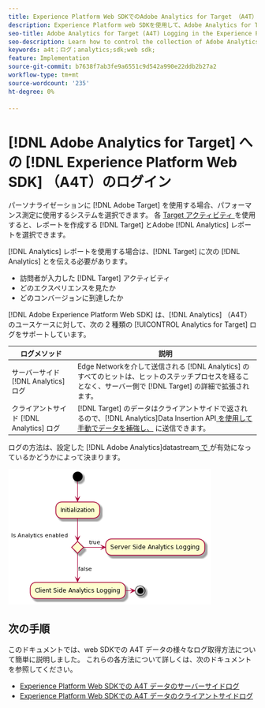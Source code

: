 ```yaml
---
title: Experience Platform Web SDKでのAdobe Analytics for Target （A4T）ログ
description: Experience Platform web SDKを使用して、Adobe Analytics for Target （A4T）データの収集を制御する方法について説明します。
seo-title: Adobe Analytics for Target (A4T) Logging in the Experience Platform Web SDK
seo-description: Learn how to control the collection of Adobe Analytics for Target (A4T) data using the Experience Platform Web SDK.
keywords: a4t；ログ；analytics;sdk;web sdk;
feature: Implementation
source-git-commit: b7638f7ab3fe9a6551c9d542a990e22ddb2b27a2
workflow-type: tm+mt
source-wordcount: '235'
ht-degree: 0%

---
```


# [!DNL Adobe Analytics for Target] への [!DNL Experience Platform Web SDK] （A4T）のログイン

パーソナライゼーションに [!DNL Adobe Target] を使用する場合、パフォーマンス測定に使用するシステムを選択できます。 各 [Target アクティビティ ](https://experienceleague.adobe.com/docs/target/using/activities/target-activities-guide.html) を使用すると、レポートを作成する [!DNL Target] とAdobe [!DNL Analytics] レポートを選択できます。

[!DNL Analytics] レポートを使用する場合は、[!DNL Target] に次の [!DNL Analytics] とを伝える必要があります。

* 訪問者が入力した [!DNL Target] アクティビティ
* どのエクスペリエンスを見たか
* どのコンバージョンに到達したか

[!DNL Adobe Experience Platform Web SDK] は、[!DNL Analytics] （A4T）のユースケースに対して、次の 2 種類の [!UICONTROL Analytics for Target] ログをサポートしています。

| ログメソッド | 説明 |
| --- | --- |
| サーバーサイド [!DNL Analytics] ログ | Edge Networkを介して送信される [!DNL Analytics] のすべてのヒットは、ヒットのステッチプロセスを経ることなく、サーバー側で [!DNL Target] の詳細で拡張されます。 |
| クライアントサイド [!DNL Analytics] ログ | [!DNL Target] のデータはクライアントサイドで返されるので、[!DNL Analytics]Data Insertion API[ を使用して手動でデータを補強し、](https://experienceleague.adobe.com/docs/analytics/import/c-data-insertion-api.html) に送信できます。 |

ログの方法は、設定した [!DNL Adobe Analytics]datastream[ で ](https://experienceleague.adobe.com/en/docs/experience-platform/datastreams/overview) が有効になっているかどうかによって決まります。

![ メソッドの決定フローの記録 ](/help/dev/implement/a4t/assets/analytics-logging.png)

## 次の手順

このドキュメントでは、web SDKでの A4T データの様々なログ取得方法について簡単に説明しました。 これらの各方法について詳しくは、次のドキュメントを参照してください。

* [Experience Platform Web SDKでの A4T データのサーバーサイドログ](/help/dev/implement/a4t/client-side-logging.md)
* [Experience Platform Web SDKでの A4T データのクライアントサイドログ](/help/dev/implement/a4t/client-side-logging.md)